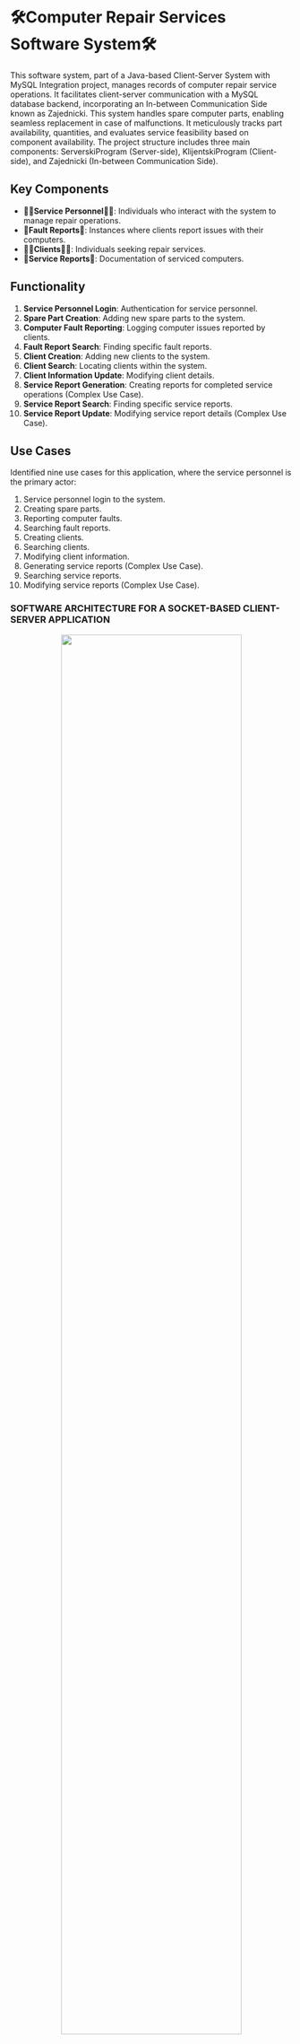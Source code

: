 # 🛠️Computer Repair Services Software System🛠️

This software system, part of a Java-based Client-Server System with MySQL Integration project, manages records of computer repair service operations. It facilitates client-server communication with a MySQL database backend, incorporating an In-between Communication Side known as Zajednicki. This system handles spare computer parts, enabling seamless replacement in case of malfunctions. It meticulously tracks part availability, quantities, and evaluates service feasibility based on component availability. The project structure includes three main components: ServerskiProgram (Server-side), KlijentskiProgram (Client-side), and Zajednicki (In-between Communication Side).

## Key Components

- **👨‍🔧Service Personnel👨‍🔧**: Individuals who interact with the system to manage repair operations.
- **📑Fault Reports📑**: Instances where clients report issues with their computers.
- **👨‍💼Clients👨‍💼**: Individuals seeking repair services.
- **📝Service Reports📝**: Documentation of serviced computers.

## Functionality

1. **Service Personnel Login**: Authentication for service personnel.
2. **Spare Part Creation**: Adding new spare parts to the system.
3. **Computer Fault Reporting**: Logging computer issues reported by clients.
4. **Fault Report Search**: Finding specific fault reports.
5. **Client Creation**: Adding new clients to the system.
6. **Client Search**: Locating clients within the system.
7. **Client Information Update**: Modifying client details.
8. **Service Report Generation**: Creating reports for completed service operations (Complex Use Case).
9. **Service Report Search**: Finding specific service reports.
10. **Service Report Update**: Modifying service report details (Complex Use Case).

## Use Cases

Identified nine use cases for this application, where the service personnel is the primary actor:

1. Service personnel login to the system.
2. Creating spare parts.
3. Reporting computer faults.
4. Searching fault reports.
5. Creating clients.
6. Searching clients.
7. Modifying client information.
8. Generating service reports (Complex Use Case).
9. Searching service reports.
10. Modifying service reports (Complex Use Case).


### SOFTWARE ARCHITECTURE FOR A SOCKET-BASED CLIENT-SERVER APPLICATION
<p align="center">
  <img width="80%" src="https://i.ibb.co/YkdhCCd/SOFTVERSKA-ARHITEKTURA.png">
</p>

## Use of Server Side(ServerskiProgram)

The server side hosts the main application logic and database interactions. It manages user authentication, data storage, and processing of service requests.

## Use of Client Side(KlijentskiProgram)

The client side provides the interface for service personnel, allowing them to interact with the system functionalities. It offers a user-friendly environment for personnel to manage repair operations, report faults, and generate service reports.

## Use of In-between Communication Side(Zajednicki) with Sockets and Serialization/Deserialization

The in-between communication side facilitates communication between the client and server using sockets. It handles data transmission between the client and server, utilizing serialization for converting objects into a array of bytes(format suitable for transmission) and deserialization for reconstructing objects at the receiving end. This process ensures efficient and reliable communication between the client and server components of the system.
